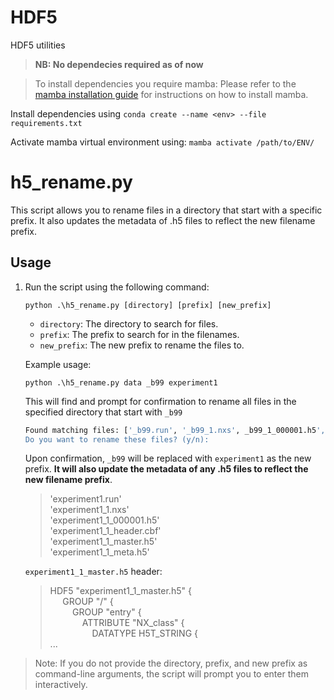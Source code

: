 # HDF5

HDF5 utilities

> **NB: No dependecies required as of now**

> To install dependencies you require mamba:
Please refer to the [mamba installation guide](https://mamba.readthedocs.io/en/latest/installation/mamba-installation.html) for instructions on how to install mamba.

Install dependencies using
`conda create --name <env> --file requirements.txt`

Activate mamba virtual environment using: `mamba activate /path/to/ENV/`

# h5_rename.py

This script allows you to rename files in a directory that start with a specific prefix. It also updates the metadata of .h5 files to reflect the new filename prefix.

## Usage

1. Run the script using the following command:

    `
    python .\h5_rename.py [directory] [prefix] [new_prefix]
    `

    - `directory`: The directory to search for files.
    - `prefix`: The prefix to search for in the filenames.
    - `new_prefix`: The new prefix to rename the files to.

    Example usage:

    `
    python .\h5_rename.py data _b99 experiment1
    `

    This will find and prompt for confirmation to rename all files in the specified directory that start with `_b99` 
    
    ```bash
    Found matching files: ['_b99.run', '_b99_1.nxs', _b99_1_000001.h5', '_b99_1_header.cbf', '_b99_1_master.h5', '_b99_1_meta.h5']
    Do you want to rename these files? (y/n): 
    ````
    
    Upon confirmation, `_b99` will be replaced with `experiment1` as the new prefix. **It will also update the metadata of any .h5 files to reflect the new filename prefix**.

    > 'experiment1.run'<br>
    > 'experiment1_1.nxs'<br>
    > 'experiment1_1_000001.h5'<br>
    > 'experiment1_1_header.cbf'<br>
    > 'experiment1_1_master.h5'<br>
    > 'experiment1_1_meta.h5'<br>

    `experiment1_1_master.h5` header:
    >HDF5 "experiment1_1_master.h5" {<br>
    >&nbsp;&nbsp;&nbsp;&nbsp;
    GROUP "/" {<br>
    >&nbsp;&nbsp;&nbsp;&nbsp;&nbsp;&nbsp;&nbsp;&nbsp;
    GROUP "entry" {<br>
    >&nbsp;&nbsp;&nbsp;&nbsp;&nbsp;&nbsp;&nbsp;&nbsp;&nbsp;&nbsp;&nbsp;&nbsp;
    ATTRIBUTE "NX_class" {<br>
    >&nbsp;&nbsp;&nbsp;&nbsp;&nbsp;&nbsp;&nbsp;&nbsp;&nbsp;&nbsp;&nbsp;&nbsp;&nbsp;&nbsp;&nbsp;&nbsp;
    DATATYPE  H5T_STRING {<br>
    >...

> Note: If you do not provide the directory, prefix, and new prefix as command-line arguments, the script will prompt you to enter them interactively.
